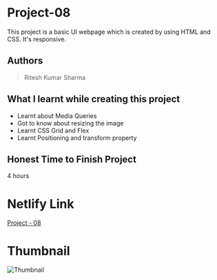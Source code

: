 
# Project-08

This project is a basic UI webpage which is created by using HTML and CSS. It's responsive.





## Authors

 >Ritesh Kumar Sharma


## What I learnt while creating this project

- Learnt about Media Queries
- Got to know about resizing the image
- Learnt CSS Grid and Flex
- Learnt Positioning and transform property



## Honest Time to Finish Project

4 hours



# Netlify Link

[Project - 08](https://project-08-rk.netlify.app/)

# Thumbnail

![Thumbnail](https://user-images.githubusercontent.com/109421054/183822041-17331c63-055c-4c4b-96af-4aab1276010b.PNG)



